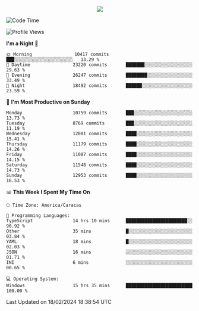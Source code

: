 <p align="center">
  <a href="http://www.github.com/thevacs">
    <img src="https://github-readme-streak-stats.herokuapp.com/?user=thevacs&stroke=ffffff&background=1c1917&ring=0891b2&fire=0891b2&currStreakNum=ffffff&currStreakLabel=0891b2&sideNums=ffffff&sideLabels=ffffff&dates=ffffff&hide_border=true" />
  </a>
</p>

<!--START_SECTION:waka-->
![Code Time](http://img.shields.io/badge/Code%20Time-2%2C026%20hrs%206%20mins-blue)

![Profile Views](http://img.shields.io/badge/Profile%20Views-0-blue)

**I'm a Night 🦉** 

```text
🌞 Morning                10417 commits       ███░░░░░░░░░░░░░░░░░░░░░░   13.29 % 
🌆 Daytime                23220 commits       ███████░░░░░░░░░░░░░░░░░░   29.63 % 
🌃 Evening                26247 commits       ████████░░░░░░░░░░░░░░░░░   33.49 % 
🌙 Night                  18492 commits       ██████░░░░░░░░░░░░░░░░░░░   23.59 % 
```
📅 **I'm Most Productive on Sunday** 

```text
Monday                   10759 commits       ███░░░░░░░░░░░░░░░░░░░░░░   13.73 % 
Tuesday                  8769 commits        ███░░░░░░░░░░░░░░░░░░░░░░   11.19 % 
Wednesday                12081 commits       ████░░░░░░░░░░░░░░░░░░░░░   15.41 % 
Thursday                 11179 commits       ████░░░░░░░░░░░░░░░░░░░░░   14.26 % 
Friday                   11087 commits       ████░░░░░░░░░░░░░░░░░░░░░   14.15 % 
Saturday                 11548 commits       ████░░░░░░░░░░░░░░░░░░░░░   14.73 % 
Sunday                   12953 commits       ████░░░░░░░░░░░░░░░░░░░░░   16.53 % 
```


📊 **This Week I Spent My Time On** 

```text
🕑︎ Time Zone: America/Caracas

💬 Programming Languages: 
TypeScript               14 hrs 10 mins      ███████████████████████░░   90.92 % 
Other                    35 mins             █░░░░░░░░░░░░░░░░░░░░░░░░   03.84 % 
YAML                     18 mins             █░░░░░░░░░░░░░░░░░░░░░░░░   02.03 % 
JSON                     16 mins             ░░░░░░░░░░░░░░░░░░░░░░░░░   01.71 % 
INI                      6 mins              ░░░░░░░░░░░░░░░░░░░░░░░░░   00.65 % 

💻 Operating System: 
Windows                  15 hrs 35 mins      █████████████████████████   100.00 % 
```


 Last Updated on 18/02/2024 18:38:54 UTC
<!--END_SECTION:waka-->
